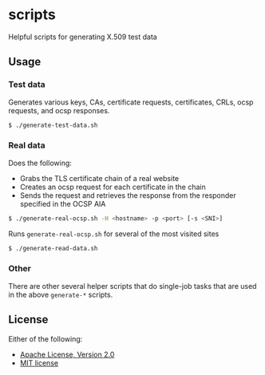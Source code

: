 scripts
=======

Helpful scripts for generating X.509 test data

## Usage

### Test data

Generates various keys, CAs, certificate requests, certificates, CRLs, ocsp requests, and ocsp responses.

```bash
$ ./generate-test-data.sh
```

### Real data

Does the following:
- Grabs the TLS certificate chain of a real website
- Creates an ocsp request for each certificate in the chain
- Sends the request and retrieves the response from the responder specified in the OCSP AIA

```bash
$ ./generate-real-ocsp.sh -H <hostname> -p <port> [-s <SNI>]
```

Runs `generate-real-ocsp.sh` for several of the most visited sites

```bash
$ ./generate-read-data.sh
```

### Other

There are other several helper scripts that do single-job tasks that are used in the above `generate-*` scripts.

## License

Either of the following:

- [Apache License, Version 2.0](http://www.apache.org/licenses/LICENSE-2.0)
- [MIT license](http://opensource.org/licenses/MIT)
